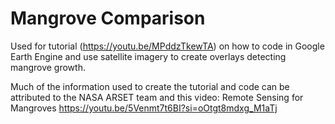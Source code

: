 # Mangrove Comparison
Used for tutorial (https://youtu.be/MPddzTkewTA) on how to code in Google Earth Engine and use satellite imagery to create overlays detecting mangrove growth.

Much of the information used to create the tutorial and code can be attributed to the NASA ARSET team and this video:
Remote Sensing for Mangroves
https://youtu.be/5Venmt7t6BI?si=oOtgt8mdxg_M1aTj





